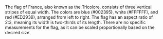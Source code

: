 The flag of France, also known as the Tricolore, consists of three vertical stripes of equal width. The colors are blue (#002395), white (#FFFFFF), and red (#ED2939), arranged from left to right. The flag has an aspect ratio of 2:3, meaning its width is two-thirds of its length. There are no specific measurements for the flag, as it can be scaled proportionally based on the desired size.